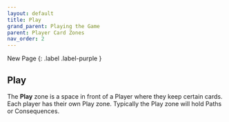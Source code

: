 ```yaml
---
layout: default
title: Play
grand_parent: Playing the Game
parent: Player Card Zones
nav_order: 2
---
```


<div markdown="1">
New Page
{: .label .label-purple }
</div>

## Play

The **Play** zone is a space in front of a Player where they keep certain cards. Each player has their own Play zone. Typically the Play zone will hold Paths or Consequences.